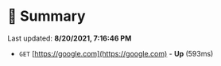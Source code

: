 # 📖 Summary
Last updated: **8/20/2021, 7:16:46 PM**

- `GET` [https://google.com](https://google.com) - **Up** (593ms)

